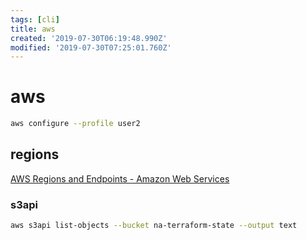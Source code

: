 ```yaml
---
tags: [cli]
title: aws
created: '2019-07-30T06:19:48.990Z'
modified: '2019-07-30T07:25:01.760Z'
---
```


# aws

```sh
aws configure --profile user2
```

## regions

[AWS Regions and Endpoints - Amazon Web Services](https://docs.aws.amazon.com/general/latest/gr/rande.html)


### s3api
```sh
aws s3api list-objects --bucket na-terraform-state --output text
```
